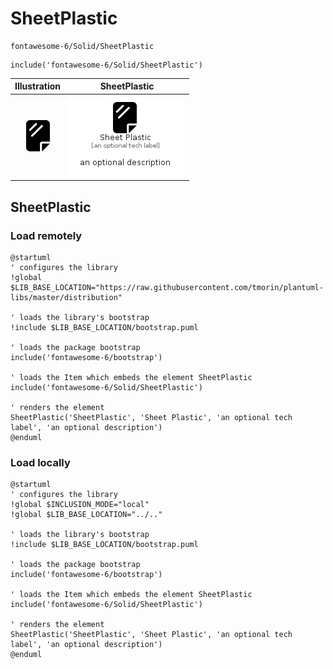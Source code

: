 # SheetPlastic


```text
fontawesome-6/Solid/SheetPlastic
```

```text
include('fontawesome-6/Solid/SheetPlastic')
```



| Illustration | SheetPlastic |
| :---: | :---: |
| ![illustration for Illustration](../../fontawesome-6/Solid/SheetPlastic.png) | ![illustration for SheetPlastic](../../fontawesome-6/Solid/SheetPlastic.Local.png) |




## SheetPlastic

### Load remotely
```plantuml
@startuml
' configures the library
!global $LIB_BASE_LOCATION="https://raw.githubusercontent.com/tmorin/plantuml-libs/master/distribution"

' loads the library's bootstrap
!include $LIB_BASE_LOCATION/bootstrap.puml

' loads the package bootstrap
include('fontawesome-6/bootstrap')

' loads the Item which embeds the element SheetPlastic
include('fontawesome-6/Solid/SheetPlastic')

' renders the element
SheetPlastic('SheetPlastic', 'Sheet Plastic', 'an optional tech label', 'an optional description')
@enduml
```

### Load locally
```plantuml
@startuml
' configures the library
!global $INCLUSION_MODE="local"
!global $LIB_BASE_LOCATION="../.."

' loads the library's bootstrap
!include $LIB_BASE_LOCATION/bootstrap.puml

' loads the package bootstrap
include('fontawesome-6/bootstrap')

' loads the Item which embeds the element SheetPlastic
include('fontawesome-6/Solid/SheetPlastic')

' renders the element
SheetPlastic('SheetPlastic', 'Sheet Plastic', 'an optional tech label', 'an optional description')
@enduml
```

